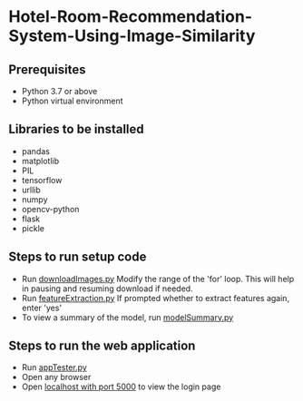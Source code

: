 # Hotel-Room-Recommendation-System-Using-Image-Similarity
## Prerequisites
- Python 3.7 or above
- Python virtual environment

## Libraries to be installed
- pandas
- matplotlib
- PIL
- tensorflow
- urllib
- numpy
- opencv-python
- flask
- pickle

## Steps to run setup code
- Run [downloadImages.py](https://github.com/DayeemParkar/Hotel-Room-Recommendation-System-Using-Image-Similarity/blob/main/downloadImages.py)
Modify the range of the 'for' loop. This will help in pausing and resuming download if needed.
- Run [featureExtraction.py](https://github.com/DayeemParkar/Hotel-Room-Recommendation-System-Using-Image-Similarity/blob/main/featureExtraction.py)
If prompted whether to extract features again, enter 'yes'
- To view a summary of the model, run [modelSummary.py](https://github.com/DayeemParkar/Hotel-Room-Recommendation-System-Using-Image-Similarity/blob/main/modelSummary.py)

## Steps to run the web application
- Run [appTester.py](https://github.com/DayeemParkar/Hotel-Room-Recommendation-System-Using-Image-Similarity/blob/main/appTester.py)
- Open any browser
- Open [localhost with port 5000](http://127.0.0.1:5000/login) to view the login page

